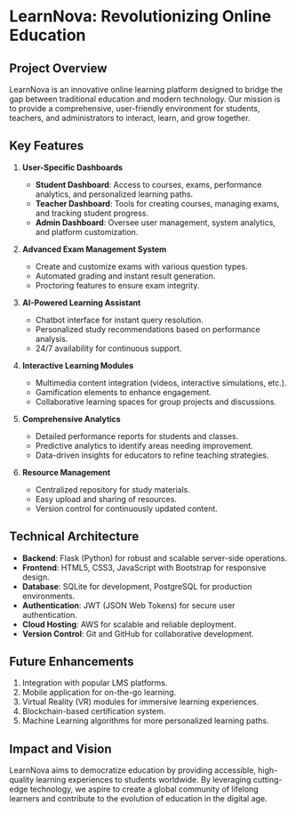 # LearnNova: Revolutionizing Online Education

## Project Overview

LearnNova is an innovative online learning platform designed to bridge the gap between traditional education and modern technology. Our mission is to provide a comprehensive, user-friendly environment for students, teachers, and administrators to interact, learn, and grow together.

## Key Features

1. **User-Specific Dashboards**
   - **Student Dashboard**: Access to courses, exams, performance analytics, and personalized learning paths.
   - **Teacher Dashboard**: Tools for creating courses, managing exams, and tracking student progress.
   - **Admin Dashboard**: Oversee user management, system analytics, and platform customization.

2. **Advanced Exam Management System**
   - Create and customize exams with various question types.
   - Automated grading and instant result generation.
   - Proctoring features to ensure exam integrity.

3. **AI-Powered Learning Assistant**
   - Chatbot interface for instant query resolution.
   - Personalized study recommendations based on performance analysis.
   - 24/7 availability for continuous support.

4. **Interactive Learning Modules**
   - Multimedia content integration (videos, interactive simulations, etc.).
   - Gamification elements to enhance engagement.
   - Collaborative learning spaces for group projects and discussions.

5. **Comprehensive Analytics**
   - Detailed performance reports for students and classes.
   - Predictive analytics to identify areas needing improvement.
   - Data-driven insights for educators to refine teaching strategies.

6. **Resource Management**
   - Centralized repository for study materials.
   - Easy upload and sharing of resources.
   - Version control for continuously updated content.

## Technical Architecture

- **Backend**: Flask (Python) for robust and scalable server-side operations.
- **Frontend**: HTML5, CSS3, JavaScript with Bootstrap for responsive design.
- **Database**: SQLite for development, PostgreSQL for production environments.
- **Authentication**: JWT (JSON Web Tokens) for secure user authentication.
- **Cloud Hosting**: AWS for scalable and reliable deployment.
- **Version Control**: Git and GitHub for collaborative development.

## Future Enhancements

1. Integration with popular LMS platforms.
2. Mobile application for on-the-go learning.
3. Virtual Reality (VR) modules for immersive learning experiences.
4. Blockchain-based certification system.
5. Machine Learning algorithms for more personalized learning paths.

## Impact and Vision

LearnNova aims to democratize education by providing accessible, high-quality learning experiences to students worldwide. By leveraging cutting-edge technology, we aspire to create a global community of lifelong learners and contribute to the evolution of education in the digital age.
